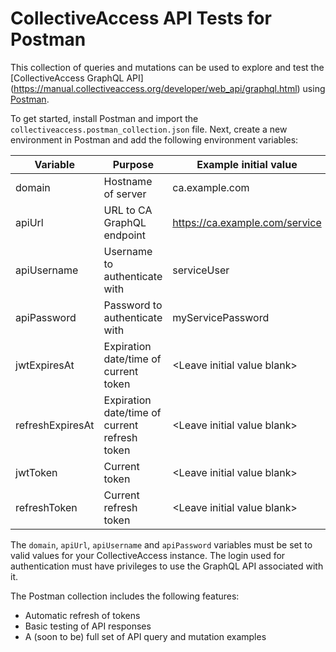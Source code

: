 # CollectiveAccess API Tests for Postman 

This collection of queries and mutations can be used to explore and test the [CollectiveAccess GraphQL API] (https://manual.collectiveaccess.org/developer/web_api/graphql.html) using [Postman](https://www.postman.com).

To get started, install Postman and import the `collectiveaccess.postman_collection.json` file. Next, create a new environment in Postman and add the following environment variables:

|  Variable  | Purpose                | Example initial value  
|---         |---                     |---	    
| domain     | Hostname of server     | ca.example.com     
| apiUrl     | URL to CA GraphQL endpoint    | https://ca.example.com/service   
| apiUsername     | Username to authenticate with     | serviceUser  
| apiPassword     | Password to authenticate with     | myServicePassword     
| jwtExpiresAt     | Expiration date/time of current token     | &lt;Leave initial value blank&gt;    
| refreshExpiresAt     | Expiration date/time of current refresh token     | &lt;Leave initial value blank&gt;    
| jwtToken     | Current token     | &lt;Leave initial value blank&gt;   
| refreshToken     | Current refresh token    | &lt;Leave initial value blank&gt;    

The `domain`, `apiUrl`, `apiUsername` and `apiPassword` variables must be set to valid values for your CollectiveAccess instance. The login used for authentication must have privileges to use the GraphQL API associated with it.

The Postman collection includes the following features:

* Automatic refresh of tokens
* Basic testing of API responses
* A (soon to be) full set of API query and mutation examples
